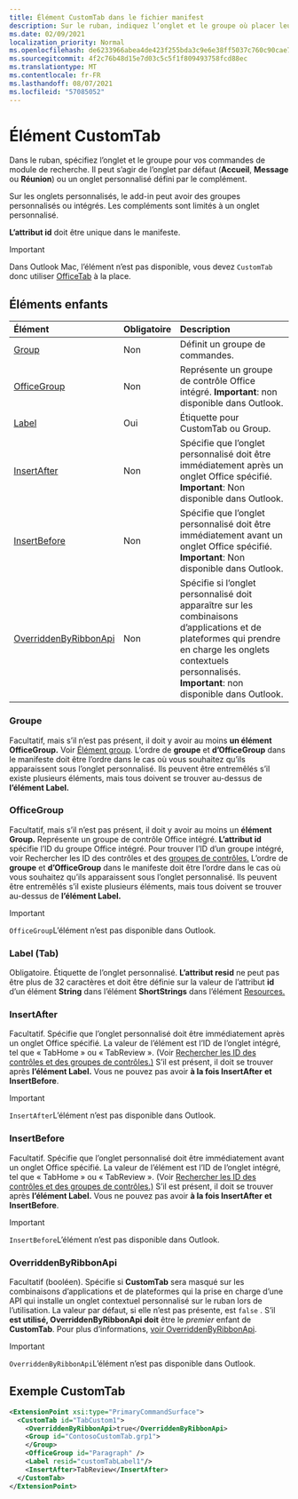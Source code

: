 ```yaml
---
title: Élément CustomTab dans le fichier manifest
description: Sur le ruban, indiquez l’onglet et le groupe où placer leurs commandes de complément.
ms.date: 02/09/2021
localization_priority: Normal
ms.openlocfilehash: de6233966abea4de423f255bda3c9e6e38ff5037c760c90cae7c8a1c7ca6ab2e
ms.sourcegitcommit: 4f2c76b48d15e7d03c5c5f1f809493758fcd88ec
ms.translationtype: MT
ms.contentlocale: fr-FR
ms.lasthandoff: 08/07/2021
ms.locfileid: "57085052"
---
```

# <a name="customtab-element"></a>Élément CustomTab

Dans le ruban, spécifiez l’onglet et le groupe pour vos commandes de module de recherche. Il peut s’agir de l’onglet par défaut (**Accueil**, **Message** ou **Réunion**) ou un onglet personnalisé défini par le complément.

Sur les onglets personnalisés, le add-in peut avoir des groupes personnalisés ou intégrés. Les compléments sont limités à un onglet personnalisé.

**L’attribut id** doit être unique dans le manifeste.

> [!IMPORTANT]
> Dans Outlook Mac, l’élément n’est pas disponible, vous devez `CustomTab` donc utiliser [OfficeTab](officetab.md) à la place.

## <a name="child-elements"></a>Éléments enfants

|  Élément |  Obligatoire  |  Description  |
|:-----|:-----|:-----|
|  [Group](group.md)      | Non |  Définit un groupe de commandes.  |
|  [OfficeGroup](#officegroup)      | Non |  Représente un groupe de contrôle Office intégré. **Important**: non disponible dans Outlook. |
|  [Label](#label-tab)      | Oui |  Étiquette pour CustomTab ou Group.  |
|  [InsertAfter](#insertafter)      | Non |  Spécifie que l’onglet personnalisé doit être immédiatement après un onglet Office spécifié. **Important**: Non disponible dans Outlook. |
|  [InsertBefore](#insertbefore)      | Non |  Spécifie que l’onglet personnalisé doit être immédiatement avant un onglet Office spécifié. **Important**: Non disponible dans Outlook. |
|  [OverriddenByRibbonApi](overriddenbyribbonapi.md)      | Non |  Spécifie si l’onglet personnalisé doit apparaître sur les combinaisons d’applications et de plateformes qui prendre en charge les onglets contextuels personnalisés. **Important**: non disponible dans Outlook. |

### <a name="group"></a>Groupe

Facultatif, mais s’il n’est pas présent, il doit y avoir au moins **un élément OfficeGroup.** Voir [Élément group](group.md). L’ordre de **groupe** et **d’OfficeGroup** dans le manifeste doit être l’ordre dans le cas où vous souhaitez qu’ils apparaissent sous l’onglet personnalisé. Ils peuvent être entremêlés s’il existe plusieurs éléments, mais tous doivent se trouver au-dessus de **l’élément Label.**

### <a name="officegroup"></a>OfficeGroup

Facultatif, mais s’il n’est pas présent, il doit y avoir au moins un **élément Group.** Représente un groupe de contrôle Office intégré. **L’attribut id** spécifie l’ID du groupe Office intégré. Pour trouver l’ID d’un groupe intégré, voir Rechercher les ID des contrôles et des [groupes de contrôles.](../../design/built-in-button-integration.md#find-the-ids-of-controls-and-control-groups) L’ordre de **groupe** et **d’OfficeGroup** dans le manifeste doit être l’ordre dans le cas où vous souhaitez qu’ils apparaissent sous l’onglet personnalisé. Ils peuvent être entremêlés s’il existe plusieurs éléments, mais tous doivent se trouver au-dessus de **l’élément Label.**

> [!IMPORTANT]
> `OfficeGroup`L’élément n’est pas disponible dans Outlook.

### <a name="label-tab"></a>Label (Tab)

Obligatoire. Étiquette de l’onglet personnalisé. **L’attribut resid** ne peut pas être plus de 32 caractères et doit être définie sur la valeur de l’attribut **id** d’un élément **String** dans l’élément **ShortStrings** dans l’élément [Resources.](resources.md)

### <a name="insertafter"></a>InsertAfter

Facultatif. Spécifie que l’onglet personnalisé doit être immédiatement après un onglet Office spécifié. La valeur de l’élément est l’ID de l’onglet intégré, tel que « TabHome » ou « TabReview ». (Voir [Rechercher les ID des contrôles et des groupes de contrôles.)](../../design/built-in-button-integration.md#find-the-ids-of-controls-and-control-groups) S’il est présent, il doit se trouver après **l’élément Label.** Vous ne pouvez pas avoir **à la fois InsertAfter** **et InsertBefore**.

> [!IMPORTANT]
> `InsertAfter`L’élément n’est pas disponible dans Outlook.

### <a name="insertbefore"></a>InsertBefore

Facultatif. Spécifie que l’onglet personnalisé doit être immédiatement avant un onglet Office spécifié. La valeur de l’élément est l’ID de l’onglet intégré, tel que « TabHome » ou « TabReview ». (Voir [Rechercher les ID des contrôles et des groupes de contrôles.)](../../design/built-in-button-integration.md#find-the-ids-of-controls-and-control-groups)  S’il est présent, il doit se trouver après **l’élément Label.** Vous ne pouvez pas avoir **à la fois InsertAfter** **et InsertBefore**.

> [!IMPORTANT]
> `InsertBefore`L’élément n’est pas disponible dans Outlook.

### <a name="overriddenbyribbonapi"></a>OverriddenByRibbonApi

Facultatif (booléen). Spécifie si **CustomTab** sera masqué sur les combinaisons d’applications et de plateformes qui la prise en charge d’une API qui installe un onglet contextuel personnalisé sur le ruban lors de l’utilisation. La valeur par défaut, si elle n’est pas présente, est `false` . S’il **est utilisé, OverriddenByRibbonApi doit** être le *premier* enfant de **CustomTab**. Pour plus d’informations, [voir OverriddenByRibbonApi](overriddenbyribbonapi.md).

> [!IMPORTANT]
> `OverriddenByRibbonApi`L’élément n’est pas disponible dans Outlook.

## <a name="customtab-example"></a>Exemple CustomTab

```xml
<ExtensionPoint xsi:type="PrimaryCommandSurface">
  <CustomTab id="TabCustom1">
    <OverriddenByRibbonApi>true</OverriddenByRibbonApi>
    <Group id="ContosoCustomTab.grp1">
    </Group>
    <OfficeGroup id="Paragraph" />
    <Label resid="customTabLabel1"/>
    <InsertAfter>TabReview</InsertAfter>
  </CustomTab>
</ExtensionPoint>
```
